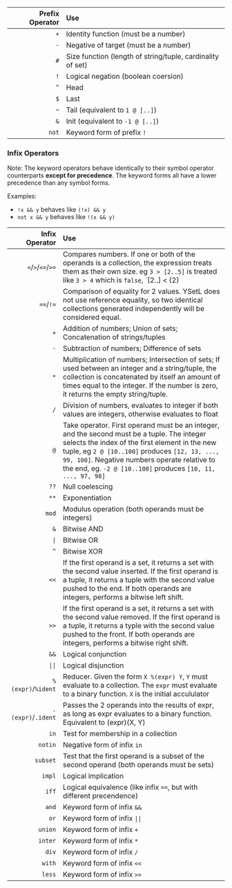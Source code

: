 |Prefix Operator|Use|
|--:|:--|
|`+`|Identity function (must be a number)|
|`-`|Negative of target (must be a number)|
|`#`|Size function (length of string/tuple, cardinality of set)|
|`!`|Logical negation (boolean coersion)|
|`^`|Head|
|`$`|Last|
|`~`|Tail (equivalent to `1 @ [..]`)|
|`&`|Init (equivalent to `-1 @ [..]`)|
|`not`|Keyword form of prefix `!`|

### Infix Operators
Note: The keyword operators behave identically to their symbol operator counterparts **except for precedence**. The keyword forms all have a lower precedence than any symbol forms.

Examples:
- `!x && y` behaves like `(!x) && y`
- `not x && y` behaves like `!(x && y)`

|Infix Operator|Use|
|--:|:--|
|`<`/`>`/`<=`/`>=`|Compares numbers. If one or both of the operands is a collection, the expression treats them as their own size. eg `3 > [2..5]` is treated like `3 > 4` which is `false`, `[2..] < {2}|
|`==`/`!=`|Comparison of equality for 2 values. YSetL does not use reference equality, so two identical collections generated independently will be considered equal.|
|`+`|Addition of numbers; Union of sets; Concatenation of strings/tuples|
|`-`|Subtraction of numbers; Difference of sets|
|`*`|Multiplication of numbers; Intersection of sets; If used between an integer and a string/tuple, the collection is concatenated by itself an amount of times equal to the integer. If the number is zero, it returns the empty string/tuple.|
|`/`|Division of numbers, evaluates to integer if both values are integers, otherwise evaluates to float|
|`@`|Take operator. First operand must be an integer, and the second must be a tuple. The integer selects the index of the first element in the new tuple, eg `2 @ [10..100]` produces `[12, 13, ..., 99, 100]`. Negative numbers operate relative to the end, eg. `-2 @ [10..100]` produces `[10, 11, ..., 97, 98]`|
|`??`|Null coelescing|
|`**`|Exponentiation|
|`mod`|Modulus operation (both operands must be integers)|
|`&`|Bitwise AND|
|`\|`|Bitwise OR|
|`^`|Bitwise XOR|
|`<<`|If the first operand is a set, it returns a set with the second value inserted. If the first operand is a tuple, it returns a tuple with the second value pushed to the end. If both operands are integers, performs a bitwise left shift.|
|`>>`|If the first operand is a set, it returns a set with the second value removed. If the first operand is a tuple, it returns a typle with the second value pushed to the front. If both operands are integers, performs a bitwise right shift.|
|`&&`|Logical conjunction|
|`\|\|`|Logical disjunction|
|`%(expr)`/`%ident`|Reducer. Given the form `X %(expr) Y`, `Y` must evaluate to a collection. The `expr` must evaluate to a binary function. `X` is the initial accululator|
|`.(expr)`/`.ident`|Passes the 2 operands into the results of expr, as long as expr evaluates to a binary function. Equivalent to (expr)(X, Y)|
|`in`|Test for membership in a collection|
|`notin`|Negative form of infix `in`|
|`subset`|Test that the first operand is a subset of the second operand (both operands must be sets)|
|`impl`|Logical implication|
|`iff`|Logical equivalence (like infix `==`, but with different precendence)|
|`and`|Keyword form of infix `&&`|
|`or`|Keyword form of infix `\|\|`|
|`union`|Keyword form of infix `+`|
|`inter`|Keyword form of infix `*`|
|`div`|Keyword form of infix `/`|
|`with`|Keyword form of infix `<<`|
|`less`|Keyword form of infix `>>`|
